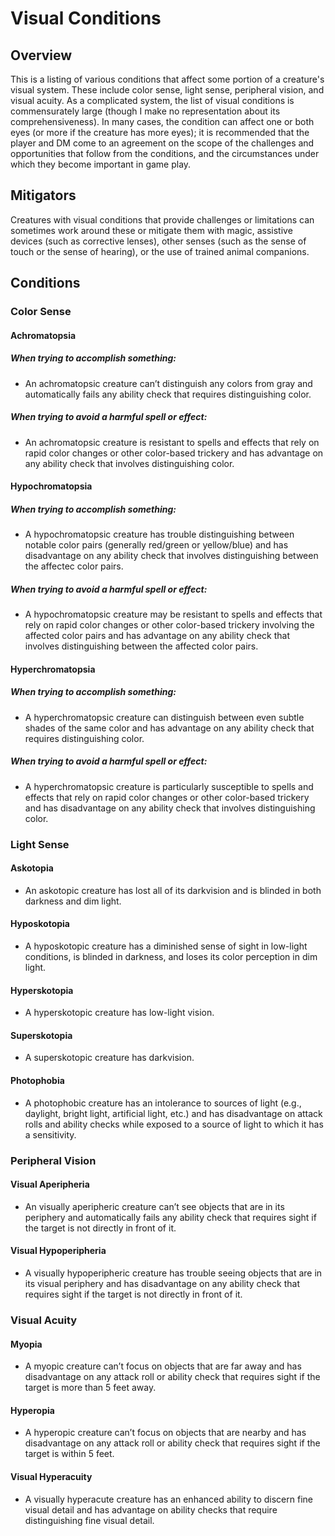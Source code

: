 # Visual Conditions

## Overview
This is a listing of various conditions that affect some portion of a creature's visual system. These include color sense, light sense, peripheral vision, and visual acuity. As a complicated system, the list of visual conditions is commensurately large (though I make no representation about its comprehensiveness). In many cases, the condition can affect one or both eyes (or more if the creature has more eyes); it is recommended that the player and DM come to an agreement on the scope of the challenges and opportunities that follow from the conditions, and the circumstances under which they become important in game play.

## Mitigators
Creatures with visual conditions that provide challenges or limitations can sometimes work around these or mitigate them with magic, assistive devices (such as corrective lenses), other senses (such as the sense of touch or the sense of hearing), or the use of trained animal companions. 
## Conditions
### Color Sense
#### Achromatopsia
##### When trying to accomplish something:
* An achromatopsic creature can’t distinguish any colors from gray and automatically fails any ability check that requires distinguishing color.
##### When trying to avoid a harmful spell or effect:
* An achromatopsic creature is resistant to spells and effects that rely on rapid color changes or other color-based trickery and has advantage on any ability check that involves distinguishing color.
#### Hypochromatopsia
##### When trying to accomplish something:
* A hypochromatopsic creature has trouble distinguishing between notable color pairs (generally red/green or yellow/blue) and has disadvantage on any ability check that involves distinguishing between the affectec color pairs.
##### When trying to avoid a harmful spell or effect:
* A hypochromatopsic creature may be resistant to spells and effects that rely on rapid color changes or other color-based trickery involving the affected color pairs and has advantage on any ability check that involves distinguishing between the affected color pairs.
#### Hyperchromatopsia
##### When trying to accomplish something:
* A hyperchromatopsic creature can distinguish between even subtle shades of the same color and has advantage on any ability check that requires distinguishing color.
##### When trying to avoid a harmful spell or effect:
* A hyperchromatopsic creature is particularly susceptible to spells and effects that rely on rapid color changes or other color-based trickery and has disadvantage on any ability check that involves distinguishing color.
### Light Sense
#### Askotopia
* An askotopic creature has lost all of its darkvision and is blinded in both darkness and dim light.
#### Hyposkotopia
* A hyposkotopic creature has a diminished sense of sight in low-light conditions, is blinded in darkness, and loses its color perception in dim light.
#### Hyperskotopia
* A hyperskotopic creature has low-light vision.
#### Superskotopia
* A superskotopic creature has darkvision.
#### Photophobia
* A photophobic creature has an intolerance to sources of light (e.g., daylight, bright light, artificial light, etc.) and has disadvantage on attack rolls and ability checks while exposed to a source of light to which it has a sensitivity.
### Peripheral Vision
#### Visual Aperipheria
* An visually aperipheric creature can’t see objects that are in its periphery and automatically fails any ability check that requires sight if the target is not directly in front of it.
#### Visual Hypoperipheria
* A visually hypoperipheric creature has trouble seeing objects that are in its visual periphery and has disadvantage on any ability check that requires sight if the target is not directly in front of it.
### Visual Acuity
#### Myopia
* A myopic creature can’t focus on objects that are far away and has disadvantage on any attack roll or ability check that requires sight if the target is more than 5 feet away.
#### Hyperopia
* A hyperopic creature can’t focus on objects that are nearby and has disadvantage on any attack roll or ability check that requires sight if the target is within 5 feet.
#### Visual Hyperacuity
* A visually hyperacute creature has an enhanced ability to discern fine visual detail and has advantage on ability checks that require distinguishing fine visual detail.
